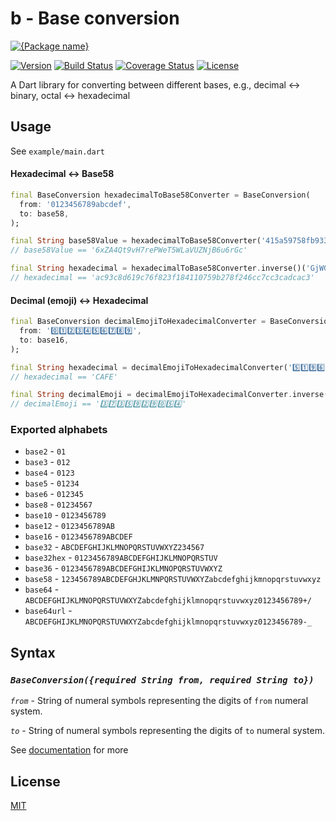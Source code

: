 # b - Base conversion

[![{Package name}](https://raw.githubusercontent.com/roddamnkit/b/master/img/.b.png)](https://github.com/roddamnkit/b)

[![Version](https://img.shields.io/pub/v/b)](https://pub.dev/packages/b)
[![Build Status](https://github.com/roddamnkit/b/actions/workflows/.github/workflows/dart.yml/badge.svg?branch=master)](https://github.com/roddamnkit/b/actions)
[![Coverage Status](https://coveralls.io/repos/github/roddamnkit/b/badge.svg)](https://coveralls.io/github/roddamnkit/b)
[![License](https://img.shields.io/badge/license-MIT-green)](https://github.com/roddamnkit/b/blob/master/LICENSE)

A Dart library for converting between different bases, e.g., decimal ↔ binary, octal ↔ hexadecimal

## Usage

See `example/main.dart`

#### Hexadecimal ↔ Base58
```dart
final BaseConversion hexadecimalToBase58Converter = BaseConversion(
  from: '0123456789abcdef',
  to: base58,
);

final String base58Value = hexadecimalToBase58Converter('415a59758fb933b6049b050a556dd4d916b7b483f6966615');
// base58Value == '6xZA4Qt9vH7rePWeT5WLaVUZNjB6u6rGc'

final String hexadecimal = hexadecimalToBase58Converter.inverse()('GjWGF6jERR9ymrC1bHcGmsJYkLMDoaySr');
// hexadecimal == 'ac93c8d619c76f823f184110759b278f246cc7cc3cadcac3'
```

#### Decimal (emoji) ↔ Hexadecimal
```dart
final BaseConversion decimalEmojiToHexadecimalConverter = BaseConversion(
  from: '0️⃣1️⃣2️⃣3️⃣4️⃣5️⃣6️⃣7️⃣8️⃣9️⃣',
  to: base16,
);

final String hexadecimal = decimalEmojiToHexadecimalConverter('5️⃣1️⃣9️⃣6️⃣6️⃣');
// hexadecimal == 'CAFE'

final String decimalEmoji = decimalEmojiToHexadecimalConverter.inverse()('DEADC0DE');
// decimalEmoji == '3️⃣7️⃣3️⃣5️⃣9️⃣2️⃣9️⃣0️⃣5️⃣4️⃣'
```

### Exported alphabets
- `base2` - `01`
- `base3` - `012`
- `base4` - `0123`
- `base5` - `01234`
- `base6` - `012345`
- `base8` - `01234567`
- `base10` - `0123456789`
- `base12` - `0123456789AB`
- `base16` - `0123456789ABCDEF`
- `base32` - `ABCDEFGHIJKLMNOPQRSTUVWXYZ234567`
- `base32hex` - `0123456789ABCDEFGHIJKLMNOPQRSTUV`
- `base36` - `0123456789ABCDEFGHIJKLMNOPQRSTUVWXYZ`
- `base58` - `123456789ABCDEFGHJKLMNPQRSTUVWXYZabcdefghijkmnopqrstuvwxyz`
- `base64` - `ABCDEFGHIJKLMNOPQRSTUVWXYZabcdefghijklmnopqrstuvwxyz0123456789+/`
- `base64url` - `ABCDEFGHIJKLMNOPQRSTUVWXYZabcdefghijklmnopqrstuvwxyz0123456789-_`

## Syntax

### *`BaseConversion({required String from, required String to})`*

*`from`* - String of numeral symbols representing the digits of `from` numeral system.

*`to`* - String of numeral symbols representing the digits of `to` numeral system.

See [documentation](https://pub.dev/documentation/b) for more

## License

[MIT](https://github.com/roddamnkit/b/blob/master/LICENSE)
